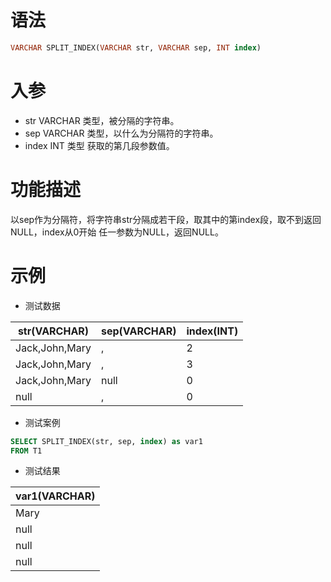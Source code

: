 # 语法

```sql
VARCHAR SPLIT_INDEX(VARCHAR str, VARCHAR sep, INT index)
```

# 入参

- str VARCHAR 类型，被分隔的字符串。
- sep VARCHAR 类型，以什么为分隔符的字符串。
- index INT 类型 获取的第几段参数值。

# 功能描述

以sep作为分隔符，将字符串str分隔成若干段，取其中的第index段，取不到返回NULL，index从0开始 任一参数为NULL，返回NULL。

# 示例

- 测试数据

| str(VARCHAR)   | sep(VARCHAR) | index(INT) | 
|----------------|--------------|------------| 
| Jack,John,Mary | ,            | 2          | 
| Jack,John,Mary | ,            | 3          | 
| Jack,John,Mary | null         | 0          | 
| null           | ,            | 0          |

- 测试案例

```sql
SELECT SPLIT_INDEX(str, sep, index) as var1
FROM T1
```

- 测试结果

| var1(VARCHAR) |
|---------------|
| Mary          |
| null          |
| null          |
| null          |


